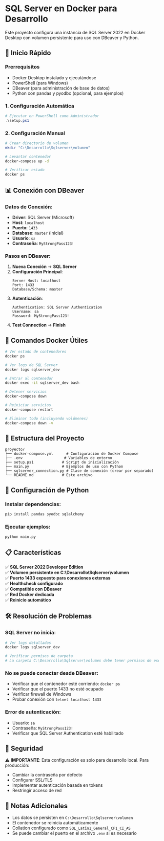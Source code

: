 # SQL Server en Docker para Desarrollo

Este proyecto configura una instancia de SQL Server 2022 en Docker Desktop con volumen persistente para uso con DBeaver y Python.

## 🚀 Inicio Rápido

### Prerrequisitos
- Docker Desktop instalado y ejecutándose
- PowerShell (para Windows)
- DBeaver (para administración de base de datos)
- Python con pandas y pyodbc (opcional, para ejemplos)

### 1. Configuración Automática
```powershell
# Ejecutar en PowerShell como Administrador
.\setup.ps1
```

### 2. Configuración Manual
```bash
# Crear directorio de volumen
mkdir "C:\Desarrollo\Sqlserver\volumen"

# Levantar contenedor
docker-compose up -d

# Verificar estado
docker ps
```

## 📊 Conexión con DBeaver

### Datos de Conexión:
- **Driver**: SQL Server (Microsoft)
- **Host**: `localhost`
- **Puerto**: `1433`
- **Database**: `master` (inicial)
- **Usuario**: `sa`
- **Contraseña**: `MyStrongPass123!`

### Pasos en DBeaver:
1. **Nueva Conexión** → **SQL Server**
2. **Configuración Principal**:
   ```
   Server Host: localhost
   Port: 1433
   Database/Schema: master
   ```
3. **Autenticación**:
   ```
   Authentication: SQL Server Authentication
   Username: sa
   Password: MyStrongPass123!
   ```
4. **Test Connection** → **Finish**

## 🐳 Comandos Docker Útiles

```bash
# Ver estado de contenedores
docker ps

# Ver logs de SQL Server
docker logs sqlserver_dev

# Entrar al contenedor
docker exec -it sqlserver_dev bash

# Detener servicios
docker-compose down

# Reiniciar servicios
docker-compose restart

# Eliminar todo (incluyendo volúmenes)
docker-compose down -v
```

## 📁 Estructura del Proyecto

```
proyecto/
├── docker-compose.yml      # Configuración de Docker Compose
├── .env                   # Variables de entorno
├── setup.ps1             # Script de inicialización
├── main.py               # Ejemplos de uso con Python
├── sqlserver_connection.py # Clase de conexión (crear por separado)
└── README.md             # Este archivo
```

## 🔧 Configuración de Python

### Instalar dependencias:
```bash
pip install pandas pyodbc sqlalchemy
```

### Ejecutar ejemplos:
```bash
python main.py
```

## 📋 Características

✅ **SQL Server 2022 Developer Edition**  
✅ **Volumen persistente en C:\Desarrollo\Sqlserver\volumen**  
✅ **Puerto 1433 expuesto para conexiones externas**  
✅ **Healthcheck configurado**  
✅ **Compatible con DBeaver**  
✅ **Red Docker dedicada**  
✅ **Reinicio automático**  

## 🛠️ Resolución de Problemas

### SQL Server no inicia:
```bash
# Ver logs detallados
docker logs sqlserver_dev

# Verificar permisos de carpeta
# La carpeta C:\Desarrollo\Sqlserver\volumen debe tener permisos de escritura
```

### No se puede conectar desde DBeaver:
- Verificar que el contenedor esté corriendo: `docker ps`
- Verificar que el puerto 1433 no esté ocupado
- Verificar firewall de Windows
- Probar conexión con `telnet localhost 1433`

### Error de autenticación:
- Usuario: `sa`
- Contraseña: `MyStrongPass123!`
- Verificar que SQL Server Authentication esté habilitado

## 🔐 Seguridad

⚠️ **IMPORTANTE**: Esta configuración es solo para desarrollo local. Para producción:
- Cambiar la contraseña por defecto
- Configurar SSL/TLS
- Implementar autenticación basada en tokens
- Restringir acceso de red

## 📝 Notas Adicionales

- Los datos se persisten en `C:\Desarrollo\Sqlserver\volumen`
- El contenedor se reinicia automáticamente
- Collation configurado como `SQL_Latin1_General_CP1_CI_AS`
- Se puede cambiar el puerto en el archivo `.env` si es necesario